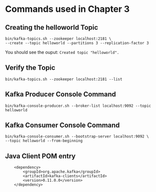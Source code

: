 # Commands used in Chapter 3

## Creating the helloworld Topic

    bin/kafka-topics.sh --zookeeper localhost:2181 \
    --create --topic helloworld --partitions 3 --replication-factor 3

You should see the ouput: `Created topic "helloworld".`

## Verify the Topic

    bin/kafka-topics.sh --zookeeper localhost:2181 --list

    
## Kafka Producer Console Command

    bin/kafka-console-producer.sh --broker-list localhost:9092 --topic helloworld
    
## Kafka Consumer Console Command

    bin/kafka-console-consumer.sh --bootstrap-server localhost:9092 \
    --topic helloworld --from-beginning
    
## Java Client POM entry

        <dependency>
            <groupId>org.apache.kafka</groupId>
            <artifactId>kafka-clients</artifactId>
            <version>0.11.0.0</version>
        </dependency>